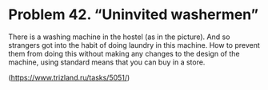 # Problem 42. “Uninvited washermen”

There is a washing machine in the hostel (as in the picture). And so strangers got into the habit of doing laundry in this machine. How to prevent them from doing this without making any changes to the design of the machine, using standard means that you can buy in a store.

(https://www.trizland.ru/tasks/5051/)
